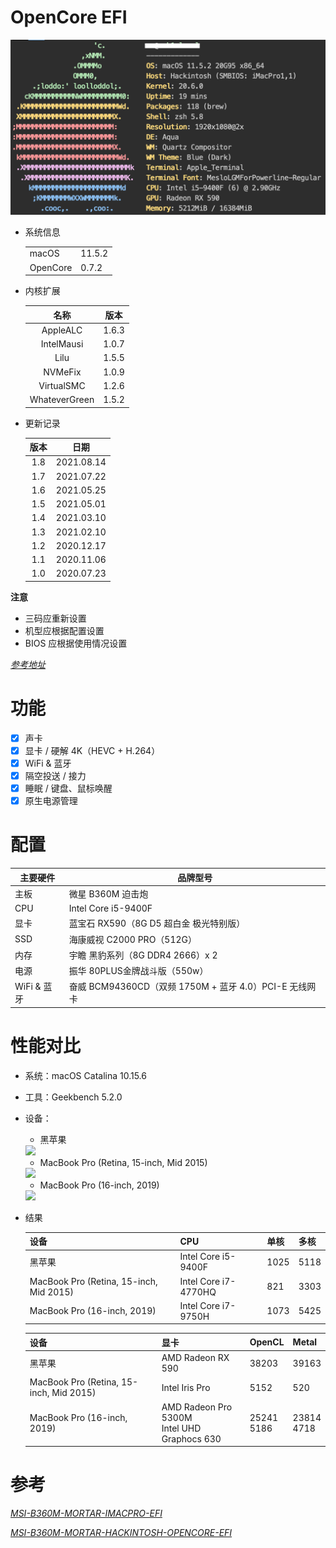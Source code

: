# OpenCore EFI
<img src="images/system.png">  

- 系统信息
  
  <table>
    <tr>
      <td>macOS</td>
      <td>11.5.2</td>
    </tr>
    <tr>
      <td>OpenCore</td>
      <td>0.7.2</td>
    </tr>
  </table>
  
- 内核扩展

  | 名称 | 版本 |
  | :-: | :-: |
  | AppleALC | 1.6.3 |
  | IntelMausi | 1.0.7 |
  | Lilu | 1.5.5 |
  | NVMeFix | 1.0.9 |
  | VirtualSMC | 1.2.6 |
  | WhateverGreen | 1.5.2 |

- 更新记录

  | 版本 | 日期 |
  | :-: | :-: |
  | 1.8 | 2021.08.14 |
  | 1.7 | 2021.07.22 |
  | 1.6 | 2021.05.25 |
  | 1.5 | 2021.05.01 |
  | 1.4 | 2021.03.10 |
  | 1.3 | 2021.02.10 |
  | 1.2 | 2020.12.17 |
  | 1.1 | 2020.11.06 |
  | 1.0 | 2020.07.23 |

**注意**
- 三码应重新设置
- 机型应根据配置设置
- BIOS 应根据使用情况设置
  
[*参考地址*](https://github.com/GeQ1an/MSI-B360M-MORTAR-HACKINTOSH-OPENCORE-EFI#%E4%BD%BF%E7%94%A8-efi)

# 功能

- [x] 声卡
- [x] 显卡 / 硬解 4K（HEVC + H.264）
- [x] WiFi & 蓝牙
- [x] 隔空投送 / 接力
- [x] 睡眠 / 键盘、鼠标唤醒
- [x] 原生电源管理

# 配置

| 主要硬件 | 品牌型号 |
| ---- | ---- |
| 主板  | 微星 B360M 迫击炮 |
| CPU  | Intel Core i5-9400F |
| 显卡  | 蓝宝石 RX590（8G D5 超白金 极光特别版） |
| SSD  | 海康威视 C2000 PRO（512G） |
| 内存  | 宇瞻 黑豹系列（8G DDR4 2666）x 2 |
| 电源  | 振华 80PLUS金牌战斗版（550w） |
| WiFi & 蓝牙  | 奋威 BCM94360CD（双频 1750M + 蓝牙 4.0）PCI-E 无线网卡 |

#  性能对比
- 系统：macOS Catalina 10.15.6
- 工具：Geekbench 5.2.0


- 设备：
  - 黑苹果
  <img src="images/mac.png">

  - MacBook Pro (Retina, 15-inch, Mid 2015) 
  <img src="images/mac15.PNG">  
  
  - MacBook Pro (16-inch, 2019)  
  <img src="images/mac16.PNG">   

- 结果
  
  | 设备 | CPU | 单核 | 多核 |
  | - | -| - | - |
  | 黑苹果 | Intel Core i5-9400F |1025 | 5118 |
  | MacBook Pro (Retina, 15-inch, Mid 2015) |Intel Core i7-4770HQ | 821 | 3303 |
  | MacBook Pro (16-inch, 2019) | Intel Core i7-9750H | 1073 | 5425 |


  | 设备 | 显卡 | OpenCL | Metal |
  | - | - | - | - |
  | 黑苹果 | AMD Radeon RX 590 |38203 | 39163 |
  | MacBook Pro (Retina, 15-inch, Mid 2015) | Intel Iris Pro | 5152 | 520 |
  | MacBook Pro (16-inch, 2019) | AMD Radeon Pro 5300M <br> Intel UHD Graphocs 630  | 25241 <br> 5186 | 23814 <br> 4718 |


# 参考
[*MSI-B360M-MORTAR-IMACPRO-EFI*](https://github.com/andot/MSI-B360M-MORTAR-IMACPRO-EFI)

[*MSI-B360M-MORTAR-HACKINTOSH-OPENCORE-EFI*](https://github.com/GeQ1an/MSI-B360M-MORTAR-HACKINTOSH-OPENCORE-EFI)

